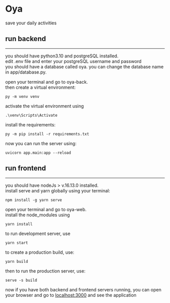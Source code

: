 # Oya

save your daily activities


## run backend
---
you should have python3.10 and postgreSQL installed.  
edit .env file and enter your postgreSQL username and password  
you should have a database called oya. you can change the database name in app/database.py.  

open your terminal and go to oya-back.  
then create a virtual environment:  
```
py -m venv venv
```
activate the virtual environment using  
```
.\venv\Scripts\Activate
```
install the requirements:
```
py -m pip install -r requirements.txt
```
now you can run the server using:
```
uvicorn app.main:app --reload
```

## run frontend
---
you should have nodeJs > v.16.13.0 installed.  
install serve and yarn globally using your terminal:

```
npm install -g yarn serve
```

open your terminal and go to oya-web.  
install the node_modules using
```
yarn install
```

to run development server, use
```
yarn start
```

to create a production build, use:
```
yarn build
```

then to run the production server, use:
```
serve -s build
```

now if you have both backend and frontend servers running, you can open your browser and go to [localhost:3000](http://localhost:3000/) and see the application


